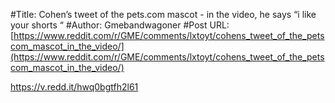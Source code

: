 #Title: Cohen’s tweet of the pets.com mascot - in the video, he says “i like your shorts “
#Author: Gmebandwagoner
#Post URL: [https://www.reddit.com/r/GME/comments/lxtoyt/cohens_tweet_of_the_petscom_mascot_in_the_video/](https://www.reddit.com/r/GME/comments/lxtoyt/cohens_tweet_of_the_petscom_mascot_in_the_video/)


https://v.redd.it/hwq0bgtfh2l61